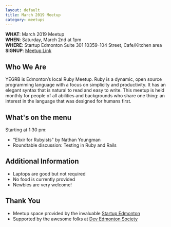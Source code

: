 ```yaml
---
layout: default
title: March 2019 Meetup
category: meetups
---
```


 **WHAT**: March 2019 Meetup  
 **WHEN**: Saturday, March 2nd at 1pm  
 **WHERE**: Startup Edmonton Suite 301 10359-104 Street, Cafe/Kitchen area  
 **SIGNUP**: [Meetup Link](https://www.meetup.com/startupedmonton/events/dgjjmqyzfbdb/)

## Who We Are

YEGRB is Edmonton’s local Ruby Meetup. Ruby is a dynamic, open source programming language with a focus on simplicity and productivity. It has an elegant syntax that is natural to read and easy to write. This meetup is held monthly for people of all abilities and backgrounds who share one thing: an interest in the language that was designed for humans first.

## What's on the menu

Starting at 1:30 pm:

- "Elixir for Rubyists" by Nathan Youngman
- Roundtable discussion: Testing in Ruby and Rails

## Additional Information

- Laptops are good but not required
- No food is currently provided
- Newbies are very welcome!

## Thank You

- Meetup space provided by the invaluable [Startup Edmonton](http://www.startupedmonton.com/)
- Supported by the awesome folks at [Dev Edmonton Society](https://devedmonton.com/)
